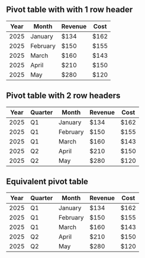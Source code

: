 ## Pivot table with with 1 row header

|   Year | Month    | Revenue   | Cost   |
|--------|----------|-----------|--------|
|   2025 | January  | $134      | $162   |
|   2025 | February | $150      | $155   |
|   2025 | March    | $160      | $143   |
|   2025 | April    | $210      | $150   |
|   2025 | May      | $280      | $120   |

## Pivot table with 2 row headers

|   Year | Quarter   | Month    | Revenue   | Cost   |
|--------|-----------|----------|-----------|--------|
|   2025 | Q1        | January  | $134      | $162   |
|   2025 | Q1        | February | $150      | $155   |
|   2025 | Q1        | March    | $160      | $143   |
|   2025 | Q2        | April    | $210      | $150   |
|   2025 | Q2        | May      | $280      | $120   |

## Equivalent pivot table

|   Year | Quarter   | Month    | Revenue   | Cost   |
|--------|-----------|----------|-----------|--------|
|   2025 | Q1        | January  | $134      | $162   |
|   2025 | Q1        | February | $150      | $155   |
|   2025 | Q1        | March    | $160      | $143   |
|   2025 | Q2        | April    | $210      | $150   |
|   2025 | Q2        | May      | $280      | $120   |
